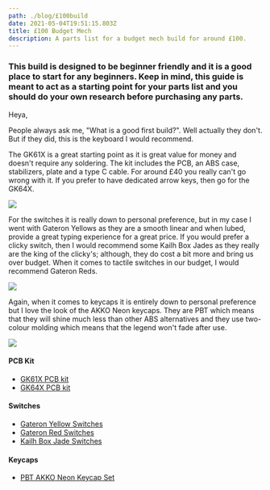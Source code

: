```yaml
---
path: ./blog/£100build
date: 2021-05-04T19:51:15.803Z
title: £100 Budget Mech
description: A parts list for a budget mech build for around £100.
---
```

### **This build is designed to be beginner friendly and it is a good place to start for any beginners. Keep in mind, this guide is meant to act as a starting point for your parts list and you should do your own research before purchasing any parts.**



Heya, 

People always ask me, "What is a good first build?". Well actually they don't. But if they did, this is the keyboard I would recommend. 

The GK61X is a great starting point as it is great value for money and doesn't require any soldering. The kit includes the PCB, an ABS case, stabilizers, plate and a type C cable. For around £40 you really can't go wrong with it. If you prefer to have dedicated arrow keys, then go for the GK64X.

<!--StartFragment-->

![](https://imgaz.staticbg.com/thumb/large/oaupload/banggood/images/CB/FE/ec9ea26a-fc05-4218-af81-3c0f8daee15c.jpg.webp)

<!--EndFragment-->

For the switches it is really down to personal preference, but in my case I went with Gateron Yellows as they are a smooth linear and when lubed, provide a great typing experience for a great price. If you would prefer a clicky switch, then I would recommend some Kailh Box Jades as they really are the king of the clicky's; although, they do cost a bit more and bring us over budget. When it comes to tactile switches in our budget, I would recommend Gateron Reds.

<!--StartFragment-->

![](https://imgaz2.staticbg.com/thumb/large/oaupload/banggood/images/53/BA/1a863ea4-83dc-431c-ab23-89b443a5edf7.jpg.webp)

<!--EndFragment-->

Again, when it comes to keycaps it is entirely down to personal preference but I love the look of the AKKO Neon keycaps. They are PBT which means that they will shine much less than other ABS alternatives and they use two-colour molding which means that the legend won't fade after use. 

<!--StartFragment-->

![](https://imgaz2.staticbg.com/thumb/large/oaupload/banggood/images/A7/FD/9d8a431b-5739-4994-bc1a-ea0378cd3aeb.jpg.webp)

<!--EndFragment-->

#### **PCB Kit**

* [](https://www.banggood.com/custlink/mGKdljYDaH)[GK61X PCB kit](https://www.banggood.com/custlink/mGKdljYDaH)
* [GK64X PCB kit](https://www.banggood.com/custlink/D3vYjLY3Qa)

#### **Switches**

* [Gateron Yellow Switches](https://www.banggood.com/custlink/v33YaLYKLa)
* [Gateron Red Switches](https://www.banggood.com/custlink/KKmRloRmnY)
* [Kailh Box Jade Switches](https://www.banggood.com/custlink/DDGyOjYmQV)

#### **Keycaps**

* [PBT AKKO Neon Keycap Set](https://www.banggood.com/custlink/v33yjjdGlq)